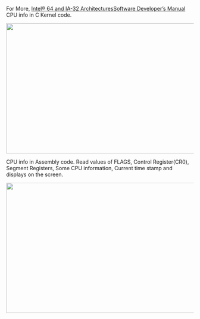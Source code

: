 For More, <a href="https://www.intel.com/content/dam/www/public/us/en/documents/manuals/64-ia-32-architectures-software-developer-instruction-set-reference-manual-325383.pdf">Intel® 64 and IA-32 ArchitecturesSoftware Developer’s Manual</a>
CPU info in C Kernel code.

<img src="https://raw.githubusercontent.com/pritamzope/OS/master/CPUInfo/cpu_info_c/cpuinfo_c.png" width="600" height="350"/>

CPU info in Assembly code.
Read values of FLAGS, Control Register(CR0), Segment Registers, Some CPU information, Current time stamp and displays on the screen.

<img src="https://raw.githubusercontent.com/pritamzope/OS/master/CPUInfo/asm/cpuinfo_asm.png" width="600" height="350"/>

